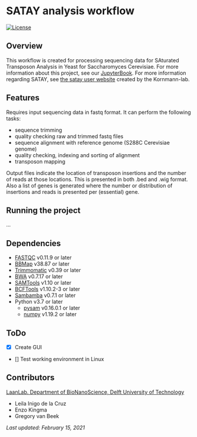 # SATAY analysis workflow

[![License](https://img.shields.io/badge/License-BSD%202--Clause-orange.svg)](https://opensource.org/licenses/BSD-2-Clause)

## Overview

This workflow is created for processing sequencing data for SAturated Transposon Analysis in Yeast for Saccharomyces Cerevisiae.
For more information about this project, see our [JupyterBook](https://leilaicruz.github.io/SATAY-jupyter-book/Introduction.html).
For more information regarding SATAY, see [the satay user website](https://sites.google.com/site/satayusers/) created by the Kornmann-lab.

## Features

Requires input sequencing data in fastq format.
It can perform the following tasks:
- sequence trimming
- quality checking raw and trimmed fastq files
- sequence alignment with reference genome (S288C Cerevisiae genome)
- quality checking, indexing and sorting of alignment
- transposon mapping

Output files indicate the location of transposon insertions and the number of reads at those locations.
This is presented in both .bed and .wig format.
Also a list of genes is generated where the number or distribution of insertions and reads is presented per (essential) gene.

## Running the project

...

## Dependencies

- [FASTQC](https://www.bioinformatics.babraham.ac.uk/projects/fastqc/) v0.11.9 or later
- [BBMap](https://sourceforge.net/projects/bbmap/) v38.87 or later
- [Trimmomatic](http://www.usadellab.org/cms/?page=trimmomatic) v0.39 or later
- [BWA](https://sourceforge.net/projects/bio-bwa/) v0.7.17 or later
- [SAMTools](http://www.htslib.org/download/) v1.10 or later
- [BCFTools](http://www.htslib.org/download/) v1.10.2-3 or later
- [Sambamba](https://github.com/biod/sambamba/releases) v0.7.1 or later
- Python v3.7 or later
  - [pysam](https://anaconda.org/bioconda/pysam) v0.16.0.1 or later
  - [numpy](https://anaconda.org/anaconda/numpy) v1.19.2 or later

## ToDo

- [x] Create GUI
- [] Test working environment in Linux

## Contributors
[LaanLab. Department of BioNanoScience, Delft University of Technology](https://www.tudelft.nl/en/faculty-of-applied-sciences/about-faculty/departments/bionanoscience/research/research-labs/liedewij-laan-lab/research-projects/evolvability-and-modularity-of-essential-functions-in-budding-yeast)
- Leila Inigo de la Cruz
- Enzo Kingma
- Gregory van Beek

*Last updated: February 15, 2021*
